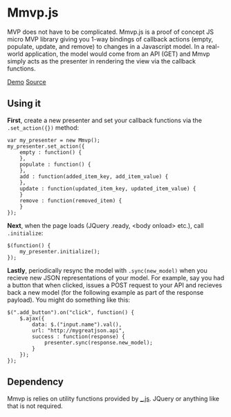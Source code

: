 Mmvp.js
========
MVP does not have to be complicated.  Mmvp.js is a proof of concept JS micro MVP library giving you 1-way bindings of callback actions (empty, populate, update, and remove) to changes in a Javascript model. In a real-world application, the model would come from an API (GET) and Mmvp simply acts as the presenter in rendering the view via the callback functions.

[Demo](http://userbound.com/interfaces/Mmvp.js)
[Source](https://raw.githubusercontent.com/mil/Mmvp.js/master/Mmvp.js)


Using it
--------
**First**, create a new presenter and set your callback functions via the `.set_action({})` method:
```
var my_presenter = new Mmvp();
my_presenter.set_action({
    empty : function() {
    },
    populate : function() {
    },
    add : function(added_item_key, add_item_value) {
    },
    update : function(updated_item_key, updated_item_value) {
    }
    remove : function(removed_item) {
    }
});
```

**Next**, when the page loads (JQuery .ready, \<body onload\> etc.), call `.initialize`:
```
$(function() {
    my_presenter.initialize();
});
```

**Lastly**, periodically resync the model with `.sync(new_model)` when you recieve new JSON representations of your model. For example, say you had a button that when clicked, issues a POST request to your API and recieves back a new model (for the following example as part of the response payload). You might do something like this:
```
$(".add_button").on("click", function() {
    $.ajax({
        data: $.("input.name").val(),
        url: "http://mygreatjson.api",
        success : function(response) {
            presenter.sync(response.new_model);
        }
    });
});
```

Dependency
----------
Mmvp is relies on utility functions provided by [_.js](http://underscorejs.org).
JQuery or anything like that is not required.
